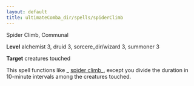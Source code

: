 ```yaml
---
layout: default
title: ultimateComba_dir/spells/spiderClimb
---
```

Spider Climb, Communal

**Level** alchemist 3, druid 3, sorcere_dir/wizard 3, summoner 3

**Target** creatures touched

This spell functions like _ [spider climb](spells/spiderClimb#_spider-climb)_, except you divide the duration in 10-minute intervals among the creatures touched.


